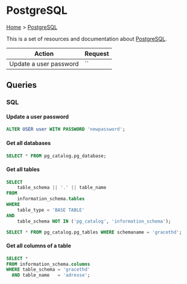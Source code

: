# PostgreSQL

[Home](../readme.md) > [PostgreSQL](./readme.md)

This is a set of resources and documentation about [PostgreSQL](https://www.postgresql.org/).

| Action | Request |
| ------ | ------- |
| Update a user password | `` |

## Queries

### SQL

#### Update a user password

```sql
ALTER USER user WITH PASSWORD 'newpassword';
```

#### Get all databases

```sql
SELECT * FROM pg_catalog.pg_database;
```

#### Get all tables

```sql
SELECT
    table_schema || '.' || table_name
FROM
    information_schema.tables
WHERE
    table_type = 'BASE TABLE'
AND
    table_schema NOT IN ('pg_catalog', 'information_schema');

SELECT * FROM pg_catalog.pg_tables WHERE schemaname = 'gracethd';
```

#### Get all columns of a table

```sql
SELECT *
FROM information_schema.columns
WHERE table_schema = 'gracethd'
  AND table_name   = 'adresse';
```
